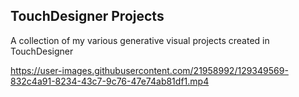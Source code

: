 ## TouchDesigner Projects
 A collection of my various generative visual projects created in TouchDesigner



https://user-images.githubusercontent.com/21958992/129349569-832c4a91-8234-43c7-9c76-47e74ab81df1.mp4




